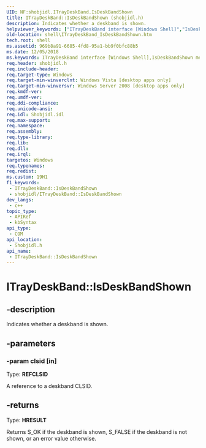 ```yaml
---
UID: NF:shobjidl.ITrayDeskBand.IsDeskBandShown
title: ITrayDeskBand::IsDeskBandShown (shobjidl.h)
description: Indicates whether a deskband is shown.
helpviewer_keywords: ["ITrayDeskBand interface [Windows Shell]","IsDeskBandShown method","ITrayDeskBand.IsDeskBandShown","ITrayDeskBand::IsDeskBandShown","IsDeskBandShown","IsDeskBandShown method [Windows Shell]","IsDeskBandShown method [Windows Shell]","ITrayDeskBand interface","_shell_ITrayDeskBand_IsDeskBandShown","shell.ITrayDeskBand_IsDeskBandShown","shobjidl/ITrayDeskBand::IsDeskBandShown"]
old-location: shell\ITrayDeskBand_IsDeskBandShown.htm
tech.root: shell
ms.assetid: 969b8a91-6685-4fd8-95a1-bb9f0bfc88b5
ms.date: 12/05/2018
ms.keywords: ITrayDeskBand interface [Windows Shell],IsDeskBandShown method, ITrayDeskBand.IsDeskBandShown, ITrayDeskBand::IsDeskBandShown, IsDeskBandShown, IsDeskBandShown method [Windows Shell], IsDeskBandShown method [Windows Shell],ITrayDeskBand interface, _shell_ITrayDeskBand_IsDeskBandShown, shell.ITrayDeskBand_IsDeskBandShown, shobjidl/ITrayDeskBand::IsDeskBandShown
req.header: shobjidl.h
req.include-header: 
req.target-type: Windows
req.target-min-winverclnt: Windows Vista [desktop apps only]
req.target-min-winversvr: Windows Server 2008 [desktop apps only]
req.kmdf-ver: 
req.umdf-ver: 
req.ddi-compliance: 
req.unicode-ansi: 
req.idl: Shobjidl.idl
req.max-support: 
req.namespace: 
req.assembly: 
req.type-library: 
req.lib: 
req.dll: 
req.irql: 
targetos: Windows
req.typenames: 
req.redist: 
ms.custom: 19H1
f1_keywords:
 - ITrayDeskBand::IsDeskBandShown
 - shobjidl/ITrayDeskBand::IsDeskBandShown
dev_langs:
 - c++
topic_type:
 - APIRef
 - kbSyntax
api_type:
 - COM
api_location:
 - Shobjidl.h
api_name:
 - ITrayDeskBand::IsDeskBandShown
---
```


# ITrayDeskBand::IsDeskBandShown


## -description

Indicates whether a deskband is shown.

## -parameters

### -param clsid [in]

Type: <b>REFCLSID</b>

A reference to a deskband CLSID.

## -returns

Type: <b>HRESULT</b>

Returns S_OK if the deskband is shown, S_FALSE if the deskband is not shown, or an error value otherwise.

